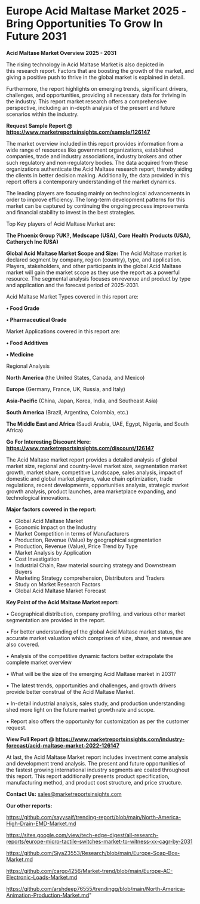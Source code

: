 # Europe Acid Maltase Market 2025 -Bring Opportunities To Grow In Future 2031

<Strong> Acid Maltase Market Overview 2025 - 2031</strong>

The rising technology in Acid Maltase Market is also depicted in this research report. Factors that are boosting the growth of the market, and giving a positive push to thrive in the global market is explained in detail.

Furthermore, the report highlights on emerging trends, significant drivers, challenges, and opportunities, providing all necessary data for thriving in the industry. This report market research offers a comprehensive perspective, including an in-depth analysis of the present and future scenarios within the industry.

<strong>Request Sample Report @ <a href=https://www.marketreportsinsights.com/sample/126147>https://www.marketreportsinsights.com/sample/126147</a></strong>

The market overview included in this report provides information from a wide range of resources like government organizations, established companies, trade and industry associations, industry brokers and other such regulatory and non-regulatory bodies. The data acquired from these organizations authenticate the Acid Maltase research report, thereby aiding the clients in better decision making. Additionally, the data provided in this report offers a contemporary understanding of the market dynamics.

The leading players are focusing mainly on technological advancements in order to improve efficiency. The long-term development patterns for this market can be captured by continuing the ongoing process improvements and financial stability to invest in the best strategies.

Top Key players of Acid Maltase Market are:

<strong>The Phoenix Group ?UK?, Medscape (USA), Core Health Products (USA), Catherych Inc (USA)</strong>

<strong><b>Global Acid Maltase Market Scope and Size:</b></strong>
The Acid Maltase market is declared segment by company, region (country), type, and application. Players, stakeholders, and other participants in the global Acid Maltase market will gain the market scope as they use the report as a powerful resource. The segmental analysis focuses on revenue and product by type and application and the forecast period of 2025-2031.

Acid Maltase Market Types covered in this report are:

<strong>• Food Grade

• Pharmaceutical Grade</strong>

Market Applications covered in this report are:

<strong>• Food Additives

• Medicine</strong> 

Regional Analysis

<strong>North America</strong> (the United States, Canada, and Mexico)

<strong>Europe</strong> (Germany, France, UK, Russia, and Italy)

<strong>Asia-Pacific</strong> (China, Japan, Korea, India, and Southeast Asia)

<strong>South America</strong> (Brazil, Argentina, Colombia, etc.)

<strong>The Middle East and Africa</strong> (Saudi Arabia, UAE, Egypt, Nigeria, and South Africa)

<strong>Go For Interesting Discount Here: <a href=https://www.marketreportsinsights.com/discount/126147>https://www.marketreportsinsights.com/discount/126147</a></strong>

The Acid Maltase market report provides a detailed analysis of global market size, regional and country-level market size, segmentation market growth, market share, competitive Landscape, sales analysis, impact of domestic and global market players, value chain optimization, trade regulations, recent developments, opportunities analysis, strategic market growth analysis, product launches, area marketplace expanding, and technological innovations.

<strong><b>Major factors covered in the report:</b></strong>
<ul>
  <li>Global Acid Maltase Market </li>
  <li>Economic Impact on the Industry</li>
  <li>Market Competition in terms of Manufacturers</li>
  <li>Production, Revenue (Value) by geographical segmentation</li>
  <li>Production, Revenue (Value), Price Trend by Type</li>
  <li>Market Analysis by Application</li>
  <li>Cost Investigation</li>
  <li>Industrial Chain, Raw material sourcing strategy and Downstream Buyers</li>
  <li>Marketing Strategy comprehension, Distributors and Traders</li>
  <li>Study on Market Research Factors</li>
  <li>Global Acid Maltase Market Forecast</li>
</ul>

<strong><b>Key Point of the Acid Maltase Market report:</b></strong>

• Geographical distribution, company profiling, and various other market segmentation are provided in the report.

• For better understanding of the global Acid Maltase market status, the accurate market valuation which comprises of size, share, and revenue are also covered.

• Analysis of the competitive dynamic factors better extrapolate the complete market overview

• What will be the size of the emerging Acid Maltase market in 2031?

• The latest trends, opportunities and challenges, and growth drivers provide better construal of the Acid Maltase Market.

• In-detail industrial analysis, sales study, and production understanding shed more light on the future market growth rate and scope.

• Report also offers the opportunity for customization as per the customer request.

<strong><b>View Full Report @ <a href=https://www.marketreportsinsights.com/industry-forecast/acid-maltase-market-2022-126147>https://www.marketreportsinsights.com/industry-forecast/acid-maltase-market-2022-126147</a></b></strong>


At last, the Acid Maltase Market report includes investment come analysis and development trend analysis. The present and future opportunities of the fastest growing international industry segments are coated throughout this report. This report additionally presents product specification, manufacturing method, and product cost structure, and price structure.

<strong>Contact Us:</strong>
sales@marketreportsinsights.com

<strong>Our other reports:</strong>

<a href=https://github.com/sayysaif/trending-report/blob/main/North-America-High-Drain-EMD-Market.md>https://github.com/sayysaif/trending-report/blob/main/North-America-High-Drain-EMD-Market.md</a>

<a href=https://sites.google.com/view/tech-edge-digest/all-research-reports/europe-micro-tactile-switches-market-to-witness-xx-cagr-by-2031>https://sites.google.com/view/tech-edge-digest/all-research-reports/europe-micro-tactile-switches-market-to-witness-xx-cagr-by-2031</a>

<a href=https://github.com/Siya23553/Research/blob/main/Europe-Soap-Box-Market.md>https://github.com/Siya23553/Research/blob/main/Europe-Soap-Box-Market.md</a>

<a href=https://github.com/cargo4256/Market-trend/blob/main/Europe-AC-Electronic-Loads-Market.md>https://github.com/cargo4256/Market-trend/blob/main/Europe-AC-Electronic-Loads-Market.md</a>

<a href=https://github.com/arshdeep76555/trendingg/blob/main/North-America-Animation-Production-Market.md>https://github.com/arshdeep76555/trendingg/blob/main/North-America-Animation-Production-Market.md</a>"

